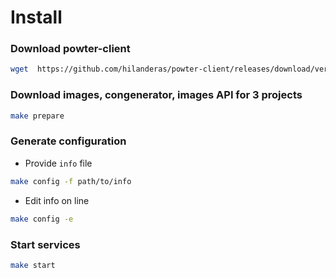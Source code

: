 # Install

### Download powter-client
```bash
wget  https://github.com/hilanderas/powter-client/releases/download/version/powter-client-m.n.p.zip
```

### Download images, congenerator, images API for 3 projects
```bash
make prepare
``` 

### Generate configuration
* Provide `info` file
```bash
make config -f path/to/info
```

* Edit info on line
```bash
make config -e
```

### Start services
```bash
make start 
```


